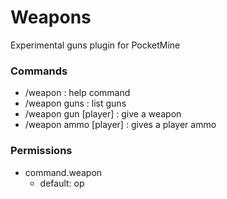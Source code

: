 # Weapons
Experimental guns plugin for PocketMine

### Commands
+ /weapon : help command
+ /weapon guns : list guns
+ /weapon gun <gun> [player] : give a weapon
+ /weapon ammo <amount> [player] : gives a player ammo

### Permissions
+ command.weapon
    + default: op